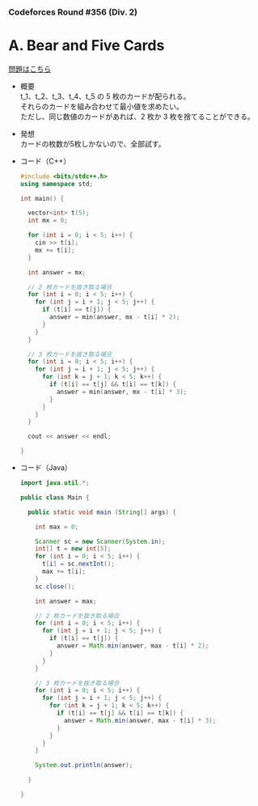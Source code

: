 ### Codeforces Round #356 (Div. 2)

# A. Bear and Five Cards

  [問題はこちら](https://codeforces.com/problemset/problem/680/A)
  
- 概要<br>
  t_1、t_2、t_3、t_4、t_5 の 5 枚のカードが配られる。<br>
  それらのカードを組み合わせて最小値を求めたい。<br>
  ただし、同じ数値のカードがあれば、2 枚か 3 枚を捨てることができる。
  
- 発想<br>
  カードの枚数が5枚しかないので、全部試す。
  
  
- コード（C++）

  ```cpp
  #include <bits/stdc++.h>
  using namespace std;

  int main() {

    vector<int> t(5);
    int mx = 0;

    for (int i = 0; i < 5; i++) {
      cin >> t[i];
      mx += t[i];
    }

    int answer = mx;

    // 2 枚カードを抜き取る場合
    for (int i = 0; i < 5; i++) {
      for (int j = i + 1; j < 5; j++) {
        if (t[i] == t[j]) {
          answer = min(answer, mx - t[i] * 2);
        }
      }
    }

    // 3 枚カードを抜き取る場合
    for (int i = 0; i < 5; i++) {
      for (int j = i + 1; j < 5; j++) {
        for (int k = j + 1; k < 5; k++) {
          if (t[i] == t[j] && t[i] == t[k]) {
            answer = min(answer, mx - t[i] * 3);
          }
        }
      }
    }

    cout << answer << endl;

  }
  ```
  
- コード（Java）

  ```java
  import java.util.*;

  public class Main {

    public static void main (String[] args) {

      int max = 0;

      Scanner sc = new Scanner(System.in);
      int[] t = new int[5];
      for (int i = 0; i < 5; i++) {
        t[i] = sc.nextInt();
        max += t[i];
      }
      sc.close();

      int answer = max;

      // 2 枚カードを抜き取る場合
      for (int i = 0; i < 5; i++) {
        for (int j = i + 1; j < 5; j++) {
          if (t[i] == t[j]) {
            answer = Math.min(answer, max - t[i] * 2);
          }
        }
      }

      // 3 枚カードを抜き取る場合
      for (int i = 0; i < 5; i++) {
        for (int j = i + 1; j < 5; j++) {
          for (int k = j + 1; k < 5; k++) {
            if (t[i] == t[j] && t[i] == t[k]) {
              answer = Math.min(answer, max - t[i] * 3);
            }
          }
        }
      }

      System.out.println(answer);

    }

  }
  ```
    